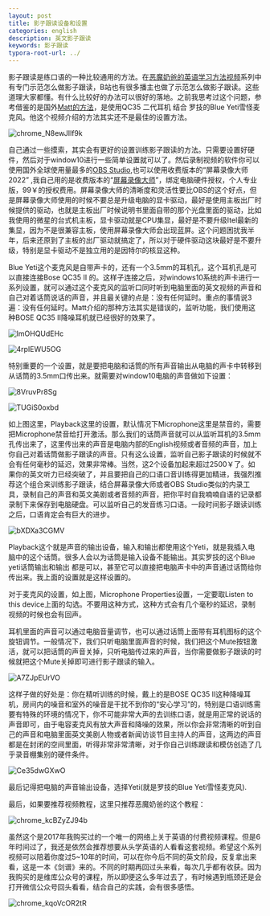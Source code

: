 ```yaml
---
layout: post
title: 影子跟读设备和设置
categories: english
description: 英文影子跟读
keywords: 影子跟读
typora-root-url: ../
---
```


影子跟读是练口语的一种比较通用的方法。在[恶魔奶爸的英语学习方法视频](https://www.yojiang.cn/pc/lesson/28)系列中有专门示范怎么做影子跟读，B站也有很多播主也做了示范怎么做影子跟读。这些道理大家都懂。有什么比较好的办法可以很好的落地。之前我思考过这个问题，参考借鉴的是国外[Matt的方法](https://www.youtube.com/watch?v=8qx_hnAGc-k&ab_channel=MattvsJapan)，是使用QC35 二代耳机 结合 罗技的Blue Yeti雪怪麦克风。他这个视频介绍的方法其实还不是最佳的设置方法。

![chrome_N8ewJIlf9k](/images/posts/chrome_N8ewJIlf9k.png)

自己通过一些摸索，其实会有更好的设置训练影子跟读的方法。只需要设置好硬件，然后对于window10进行一些简单设置就可以了。然后录制视频的软件你可以使用国外全球使用量最多的[OBS Studio](https://obsproject.com/),也可以使用收费版本的“屏幕录像大师2022” ,我自己用的是收费版本的“[屏幕录像大师](http://www.tlxsoft.com/)”，绑定电脑硬件授权，个人专业版，99￥的授权费用。屏幕录像大师的清晰度和灵活性要比OBS的这个好点，但是屏幕录像大师使用的时候不要总是升级电脑的显卡驱动，最好是使用主板出厂时候提供的驱动，也就是主板出厂时候说明书里面自带的那个光盘里面的驱动，比如我使用的微星的台式机主板，显卡驱动就是CPU集显，最好是不要升级Itel最新的集显，因为不是很兼容主板，使用屏幕录像大师会出现蓝屏。这个问题困扰我半年，后来还原到了主板的出厂驱动就搞定了，所以对于硬件驱动这块最好是不要升级，特别是显卡驱动不是独立用的是因特尔的核显这种。

Blue Yeti这个麦克风是自带声卡的，还有一个3.5mm的耳机孔，这个耳机孔是可以直接连接Bose QC35 Ⅱ 的。这样子连接之后，对windows10系统的声卡进行一系列设置，就可以通过这个麦克风的监听口同时听到电脑里面的英文视频的声音和自己对着话筒说话的声音，并且最关键的点是：没有任何延时。重点的事情说3遍：没有任何延时。Matt介绍的那种方法其实是错误的，监听功能，我们使用这种BOSE QC35 Ⅱ降噪耳机就已经很好的效果了。

![ImOHQUdEHc](/images/posts/ImOHQUdEHc.png)

![4rpIEWU5OG](/images/posts/4rpIEWU5OG.png)

特别重要的一个设置，就是要把电脑和话筒的所有声音输出从电脑的声卡中转移到从话筒的3.5mm口传出来。就需要对window10电脑的声音做如下设置：

![8VruvPr8Sg](/images/posts/8VruvPr8Sg.png)

![TUGiS0oxbd](/images/posts/TUGiS0oxbd.png)

如上图这里，Playback这里的设置，默认情况下Microphone这里是禁音的，需要把Microphone禁音给打开激活。那么我们的话筒声音就可以从监听耳机的3.5mm孔传出来了，这里传出来的声音是电脑内部的English视频或者音频的声音，加上你自己对着话筒做影子跟读的声音。只有这么设置，监听自己影子跟读的时候就不会有任何毫秒的延迟，效果非常棒。当然，这2个设备加起来超过2500￥了。如果你的英文听力已经突破了，并且要把自己的口语口音训练得更加精进，我强烈推荐这个组合来训练影子跟读，结合屏幕录像大师或者OBS Studio类似的内录工具，录制自己的声音和英文美剧或者音频的声音，把你平时自我喃喃自语的记录都录制下来保存到电脑硬盘。可以监听自己的发音练习口语。一段时间影子跟读训练之后，口语肯定会有巨大的进步。

![bXDXa3CGMV](/images/posts/bXDXa3CGMV.png)

Playback这个就是声音的输出设备，输入和输出都使用这个Yeti，就是我插入电脑中的这个话筒。很多人会以为话筒是输入设备不能输出。其实罗技的这个Blue yeti话筒输出和输出 都是可以，甚至它可以直接把电脑声卡中的声音通过话筒给你传出来。我上面的设置就是这样设置的。

对于麦克风的设置，如上图，Microphone Properties设置，一定要取Listen to this device上面的勾选。不要用这种方式，这种方式会有几个毫秒的延迟，录制视频的时候也会有回声。

耳机里面的声音可以通过电脑音量调节，也可以通过话筒上面带有耳机图标的这个旋钮调节。一般情况下，我们只听电脑里面声音的时候，我们把这个Mute按钮激活，就可以把话筒的声音关掉，只听电脑传过来的声音，当你需要做影子跟读的时候就把这个Mute关掉即可进行影子跟读的输入。

![A7ZJpEUrVO](/images/posts/A7ZJpEUrVO.png)

这样子做的好处是：你在精听训练的时候，戴上的是BOSE QC35 Ⅱ这种降噪耳机，房间内的噪音和室外的噪音是干扰不到你的“安心学习”的，特别是口语训练需要有特殊的环境的情况下，你不可能非常大声的去训练口语，就是用正常的说话的声音即可，由于电容麦克风有放大声音和降噪的效果，所以你会非常清晰的听到自己的声音和电脑里面英文美剧人物或者新闻访谈节目主持人的声音，这两边的声音都是在封闭的空间里面，听得非常非常清晰，对于你自己训练跟读和模仿创造了几乎录音棚集别的硬件条件。

![Ce35dwGXwO](/images/posts/Ce35dwGXwO.png)

最后记得把电脑的声音输出设备，选择Yeti(就是罗技的Blue Yeti雪怪麦克风).

最后，如果要推荐视频教程，这里只推荐恶魔奶爸的这个教程：

![chrome_kcBZyZJ94b](/images/posts/chrome_kcBZyZJ94b.png)

虽然这个是2017年我购买过的一个唯一的网络上关于英语的付费视频课程。但是6年时间过了，我还是依然会推荐想要从头学英语的人看看这套视频。希望这个系列视频可以陪着你度过5~10年的时间，可以在你今后不同的英文阶段，反复拿出来看，这是一本《剑谱》来的。不同的时期再回过头来看，每次几乎都有收获。因为我购买的是维库公众号的课程，所以即便这么多年过去了，有时候遇到瓶颈还是会打开微信公众号回头看看，结合自己的实践，会有很多感悟。

![chrome_kqoVcOR2tR](/images/posts/chrome_kqoVcOR2tR.png)
